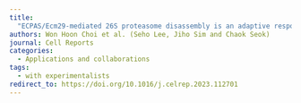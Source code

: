 ```yaml
---
title:
  "ECPAS/Ecm29-mediated 26S proteasome disassembly is an adaptive response to glucose starvation"
authors: Won Hoon Choi et al. (Seho Lee, Jiho Sim and Chaok Seok)
journal: Cell Reports
categories:
  - Applications and collaborations
tags:
  - with experimentalists
redirect_to: https://doi.org/10.1016/j.celrep.2023.112701
---
```

